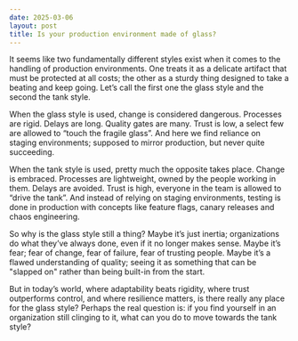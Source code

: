 ```yaml
---
date: 2025-03-06
layout: post
title: Is your production environment made of glass?
---
```


It seems like two fundamentally different styles exist when it comes to the handling of production environments. One treats it as a delicate artifact that must be protected at all costs; the other as a sturdy thing designed to take a beating and keep going. Let’s call the first one the glass style and the second the tank style.

When the glass style is used, change is considered dangerous. Processes are rigid. Delays are long. Quality gates are many. Trust is low, a select few are allowed to “touch the fragile glass”. And here we find reliance on staging environments; supposed to mirror production, but never quite succeeding.

When the tank style is used, pretty much the opposite takes place. Change is embraced. Processes are lightweight, owned by the people working in them. Delays are avoided. Trust is high, everyone in the team is allowed to “drive the tank”. And instead of relying on staging environments, testing is done in production with concepts like feature flags, canary releases and chaos engineering.

So why is the glass style still a thing? Maybe it’s just inertia; organizations do what they’ve always done, even if it no longer makes sense. Maybe it’s fear; fear of change, fear of failure, fear of trusting people. Maybe it’s a flawed understanding of quality; seeing it as something that can be "slapped on" rather than being built-in from the start.

But in today’s world, where adaptability beats rigidity, where trust outperforms control, and where resilience matters, is there really any place for the glass style? Perhaps the real question is: if you find yourself in an organization still clinging to it, what can you do to move towards the tank style?
